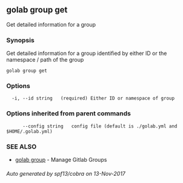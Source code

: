 ## golab group get

Get detailed information for a group

### Synopsis


Get detailed information for a group identified by either ID or the namespace / path of the group

```
golab group get
```

### Options

```
  -i, --id string   (required) Either ID or namespace of group
```

### Options inherited from parent commands

```
      --config string   config file (default is ./golab.yml and $HOME/.golab.yml)
```

### SEE ALSO
* [golab group](golab_group.md)	 - Manage Gitlab Groups

###### Auto generated by spf13/cobra on 13-Nov-2017
